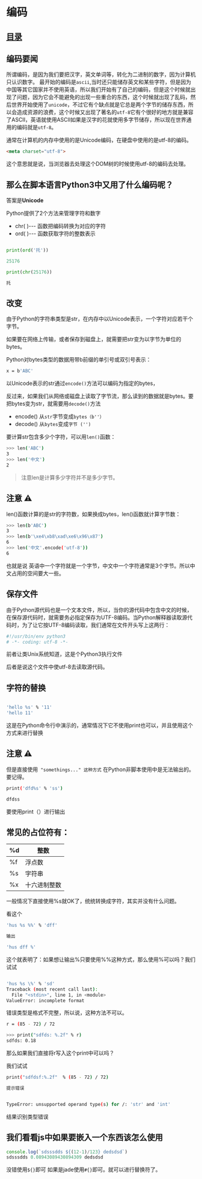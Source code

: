 # 编码
## [目录](./summary.md)
## 编码要闻

所谓编码，是因为我们要把汉字，英文单词等，转化为二进制的数字，因为计算机只认识数字。
最开始的编码是`ascii`,当时还只能储存英文和某些字符，但是因为中国等其它国家并不使用英语，所以我们开始有了自己的编码，但是这个时候就出现了问题，因为它会不能避免的出现一些重合的东西，这个时候就出现了乱码，然后世界开始使用了`unicode`，不过它有个缺点就是它总是两个字节的储存东西，所以会造成资源的浪费，这个时候又出现了著名的`utf-8`它有个很好的地方就是兼容了ASCII，英语就使用ASCII如果是汉字的花就使用多字节储存，所以现在世界通用的编码就是`utf-8`。

通常在计算机的内存中使用的是Unicode编码，在硬盘中使用的是utf-8的编码。

```html
<meta charset="utf-8">
```
这个意思就是说，当浏览器去处理这个DOM树的时候使用utf-8的编码去处理。

## 那么在脚本语言Python3中又用了什么编码呢？

答案是**Unicode**

Python提供了2个方法来管理字符和数字

- chr( )--- 函数把编码转换为对应的字符
- ord( )--- 函数获取字符的整数表示

```Python

print(ord('托'))

25176

print(chr(25176))

托
```

## 改变

由于Python的字符串类型是str，在内存中以Unicode表示，一个字符对应若干个字节。

如果要在网络上传输，或者保存到磁盘上，就需要把str变为以字节为单位的bytes。

Python对bytes类型的数据用带b前缀的单引号或双引号表示：
```bash
x = b'ABC'

```
以Unicode表示的str通过`encode()`方法可以编码为指定的bytes，

反过来，如果我们从网络或磁盘上读取了字节流，那么读到的数据就是bytes。要把bytes变为str，就需要用`decode()`方法

- encode() 从`str`字节变成`bytes（b''）`
- decode() 从`bytes`变成`字节 ('')`


要计算str包含多少个字符，可以用`len()`函数：
```bash
>>> len('ABC')
3
>>> len('中文')
2
```
> 注意len是计算多少字符并不是多少字节。

## 注意 ⚠️

len()函数计算的是str的字符数，如果换成bytes，len()函数就计算字节数：
```bash
>>> len(b'ABC')
3
>>> len(b'\xe4\xb8\xad\xe6\x96\x87')
6
>>> len('中文'.encode('utf-8'))
6

```

也就是说 英语中一个字符就是一个字节，中文中一个字符通常是3个字节。所以中文占用的空间要大一些。
## 保存文件
由于Python源代码也是一个文本文件，所以，当你的源代码中包含中文的时候，在保存源代码时，就需要务必指定保存为UTF-8编码。当Python解释器读取源代码时，为了让它按UTF-8编码读取，我们通常在文件开头写上这两行：

```bash
#!/usr/bin/env python3
# -*- coding: utf-8 -*-
```
前者让类Unix系统知道，这是个Python3执行文件

后者是说这个文件中使utf-8去读取源代码。

## 字符的替换

```bash

'hello %s' % '11'
'hello 11'

```
这是在Python命令行中演示的，通常情况下它不使用print也可以，并且使用这个方式来进行替换

## 注意 ⚠️
但是直接使用` "somethings..." 这种方式` 在Python非脚本使用中是无法输出的。要记得。
```bash
print('dfd%s' % 'ss')

dfdss
```
要使用print（）进行输出
## 常见的占位符有：

|%d|	整数
|-|-|
|%f|	浮点数
|%s|	字符串
|%x|	十六进制整数

一般情况下直接使用%s就OK了，统统转换成字符，其实并没有什么问题。

看这个

```bash
'hus %s %%' % 'dff'

输出

'hus dff %'
```

这个就表明了：如果想让输出%只要使用%%这种方式，那么使用\%可以吗？我们试试

```bash

'hus %s \%' % 'sd'
Traceback (most recent call last):
  File "<stdin>", line 1, in <module>
ValueError: incomplete format

```

错误类型是格式不完整，所以说，这种方法不可以。

```bash
r = (85 - 72) / 72

>>> print("sdfds: %.2f" % r)
sdfds: 0.18

```
那么如果我们直接将r写入这个print中可以吗？

我们试试

```bash
print("sdfdsf:%.2f"  % (85 - 72) / 72)

提示错误


TypeError: unsupported operand type(s) for /: 'str' and 'int'

```
结果识别类型错误

## 我们看看js中如果要嵌入一个东西该怎么使用

```js
console.log(`sdsssdds ${(12-1)/123} dedsdsd`)
sdsssdds 0.08943089430894309 dedsdsd
```
没错使用`${}`即可 如果是jade使用`#{}`即可。就可以进行替换符了。
